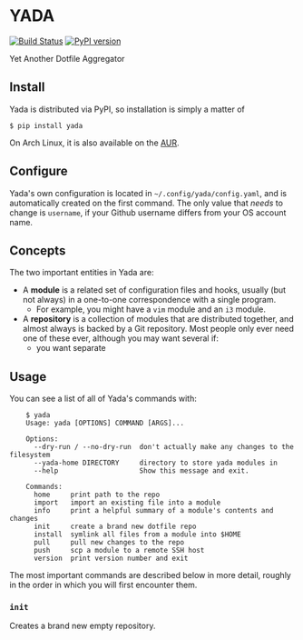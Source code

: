 # YADA

[![Build Status](https://travis-ci.com/apetresc/yada.svg?branch=master)](https://travis-ci.com/apetresc/yada)
[![PyPI version](https://badge.fury.io/py/yada.svg)](https://badge.fury.io/py/yada)

Yet Another Dotfile Aggregator


## Install

Yada is distributed via PyPI, so installation is simply a matter of

    $ pip install yada

On Arch Linux, it is also available on the [AUR](https://aur.archlinux.org/packages/yada).


## Configure

Yada's own configuration is located in `~/.config/yada/config.yaml`, and is automatically created
on the first command. The only value that _needs_ to change is `username`, if your Github username
differs from your OS account name.


## Concepts

The two important entities in Yada are:

  - A **module** is a related set of configuration files and hooks, usually (but not always) in a
    one-to-one correspondence with a single program.
    - For example, you might have a `vim` module and an `i3` module.
  - A **repository** is a collection of modules that are distributed together, and almost always
    is backed by a Git repository. Most people only ever need one of these ever, although you may
    want several if:
    - you want separate

## Usage

You can see a list of all of Yada's commands with:

```
    $ yada
    Usage: yada [OPTIONS] COMMAND [ARGS]...

    Options:
      --dry-run / --no-dry-run  don't actually make any changes to the filesystem
      --yada-home DIRECTORY     directory to store yada modules in
      --help                    Show this message and exit.

    Commands:
      home     print path to the repo
      import   import an existing file into a module
      info     print a helpful summary of a module's contents and changes
      init     create a brand new dotfile repo
      install  symlink all files from a module into $HOME
      pull     pull new changes to the repo
      push     scp a module to a remote SSH host
      version  print version number and exit
```

The most important commands are described below in more detail, roughly in the order in which you
will first encounter them.

### `init`

Creates a brand new empty repository. 
